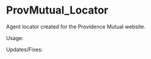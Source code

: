 # ProvMutual_Locator
Agent locator created for the Providence Mutual website.

Usage:


Updates/Fixes:
